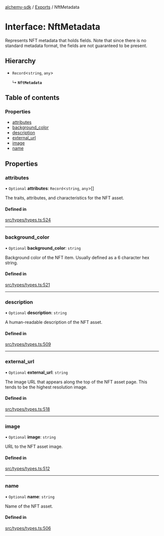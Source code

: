 [alchemy-sdk](../README.md) / [Exports](../modules.md) / NftMetadata

# Interface: NftMetadata

Represents NFT metadata that holds fields. Note that since there is no
standard metadata format, the fields are not guaranteed to be present.

## Hierarchy

- `Record`<`string`, `any`\>

  ↳ **`NftMetadata`**

## Table of contents

### Properties

- [attributes](NftMetadata.md#attributes)
- [background\_color](NftMetadata.md#background_color)
- [description](NftMetadata.md#description)
- [external\_url](NftMetadata.md#external_url)
- [image](NftMetadata.md#image)
- [name](NftMetadata.md#name)

## Properties

### attributes

• `Optional` **attributes**: `Record`<`string`, `any`\>[]

The traits, attributes, and characteristics for the NFT asset.

#### Defined in

[src/types/types.ts:524](https://github.com/alchemyplatform/alchemy-sdk-js/blob/a8bc079/src/types/types.ts#L524)

___

### background\_color

• `Optional` **background\_color**: `string`

Background color of the NFT item. Usually defined as a 6 character hex string.

#### Defined in

[src/types/types.ts:521](https://github.com/alchemyplatform/alchemy-sdk-js/blob/a8bc079/src/types/types.ts#L521)

___

### description

• `Optional` **description**: `string`

A human-readable description of the NFT asset.

#### Defined in

[src/types/types.ts:509](https://github.com/alchemyplatform/alchemy-sdk-js/blob/a8bc079/src/types/types.ts#L509)

___

### external\_url

• `Optional` **external\_url**: `string`

The image URL that appears along the top of the NFT asset page. This tends
to be the highest resolution image.

#### Defined in

[src/types/types.ts:518](https://github.com/alchemyplatform/alchemy-sdk-js/blob/a8bc079/src/types/types.ts#L518)

___

### image

• `Optional` **image**: `string`

URL to the NFT asset image.

#### Defined in

[src/types/types.ts:512](https://github.com/alchemyplatform/alchemy-sdk-js/blob/a8bc079/src/types/types.ts#L512)

___

### name

• `Optional` **name**: `string`

Name of the NFT asset.

#### Defined in

[src/types/types.ts:506](https://github.com/alchemyplatform/alchemy-sdk-js/blob/a8bc079/src/types/types.ts#L506)

